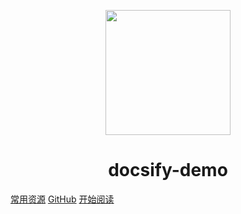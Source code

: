 <p align="center">
<img src="https://img2.baidu.com/it/u=1986297600,3212481560&fm=253&app=138&f=JPEG?w=801&h=800" width="200" height="200"/>
</p>
<h1 align="center">docsify-demo</h1>

[常用资源](https://shimo.im/docs/MuiACIg1HlYfVxrj/)
[GitHub](https://github.com/sdfggds/JavaGuide-Interview)
[开始阅读](#docsify-demo)




